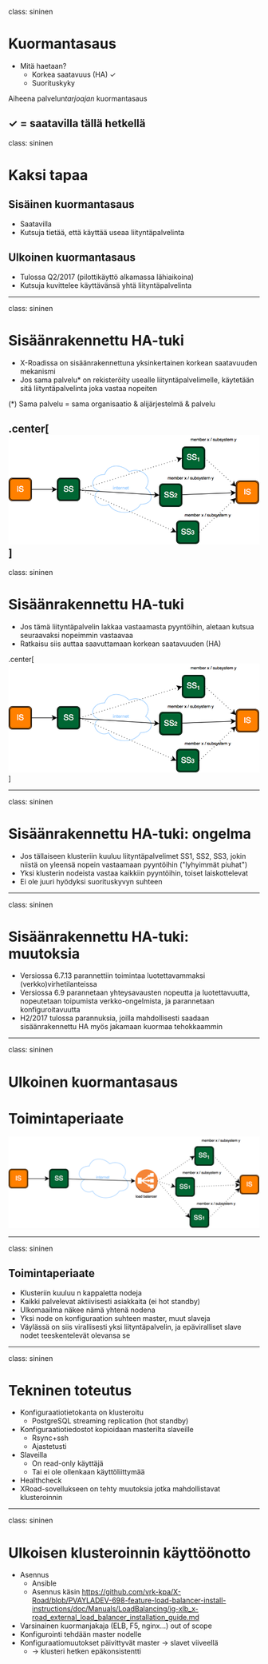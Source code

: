 class: sininen
# Kuormantasaus

* Mitä haetaan?
   * Korkea saatavuus (HA) ✓
   * Suorituskyky 
   
Aiheena palvelun*tarjoajan* kuormantasaus

✓ = saatavilla tällä hetkellä
---
class: sininen
# Kaksi tapaa
## Sisäinen kuormantasaus
* Saatavilla 
* Kutsuja tietää, että käyttää useaa liityntäpalvelinta

## Ulkoinen kuormantasaus
* Tulossa Q2/2017 (pilottikäyttö alkamassa lähiaikoina)
* Kutsuja kuvittelee käyttävänsä yhtä liityntäpalvelinta


---
class: sininen
# Sisäänrakennettu HA-tuki
 
* X-Roadissa on sisäänrakennettuna yksinkertainen korkean saatavuuden mekanismi
* Jos sama palvelu* on rekisteröity usealle liityntäpalvelimelle, käytetään sitä liityntäpalvelinta joka vastaa nopeiten

(*) Sama palvelu = sama organisaatio & alijärjestelmä & palvelu

.center[![small-image](../images/internal-load-balancer.png)]
---
class: sininen
# Sisäänrakennettu HA-tuki
 
* Jos tämä liityntäpalvelin lakkaa vastaamasta pyyntöihin, aletaan kutsua seuraavaksi nopeimmin vastaavaa
* Ratkaisu siis auttaa saavuttamaan korkean saatavuuden (HA)

.center[![small-image](../images/internal-load-balancer.png)]

---
class: sininen
# Sisäänrakennettu HA-tuki: ongelma
 
* Jos tällaiseen klusteriin kuuluu liityntäpalvelimet SS1, SS2, SS3, jokin niistä on 
yleensä nopein vastaamaan pyyntöihin ("lyhyimmät piuhat")
* Yksi klusterin nodeista vastaa kaikkiin pyyntöihin, toiset laiskottelevat
* Ei ole juuri hyödyksi suorituskyvyn suhteen

---

class: sininen
# Sisäänrakennettu HA-tuki: muutoksia
* Versiossa 6.7.13 parannettiin toimintaa luotettavammaksi (verkko)virhetilanteissa
* Versiossa 6.9 parannetaan yhteysavausten nopeutta ja luotettavuutta, nopeutetaan toipumista verkko-ongelmista, ja parannetaan konfiguroitavuutta
* H2/2017 tulossa parannuksia, joilla mahdollisesti saadaan sisäänrakennettu HA myös jakamaan kuormaa tehokkaammin 

---
class: sininen
# Ulkoinen kuormantasaus
# Toimintaperiaate
![image](../images/external-load-balancer.png)

---
class: sininen
## Toimintaperiaate
* Klusteriin kuuluu n kappaletta nodeja
* Kaikki palvelevat aktiivisesti asiakkaita (ei hot standby)
* Ulkomaailma näkee nämä yhtenä nodena
* Yksi node on konfiguraation suhteen master, muut slaveja
* Väylässä on siis virallisesti yksi liityntäpalvelin, ja epäviralliset slave nodet teeskentelevät olevansa se

---
class: sininen
# Tekninen toteutus
* Konfiguraatiotietokanta on klusteroitu
  * PostgreSQL streaming replication (hot standby)
* Konfiguraatiotiedostot kopioidaan masterilta slaveille
  * Rsync+ssh
  * Ajastetusti
* Slaveilla
  * On read-only käyttäjä
  * Tai ei ole ollenkaan käyttöliittymää
* Healthcheck
* XRoad-sovellukseen on tehty muutoksia jotka mahdollistavat klusteroinnin
 
---
class: sininen
# Ulkoisen klusteroinnin käyttöönotto
* Asennus
   * Ansible
   * Asennus käsin https://github.com/vrk-kpa/X-Road/blob/PVAYLADEV-698-feature-load-balancer-install-instructions/doc/Manuals/LoadBalancing/ig-xlb_x-road_external_load_balancer_installation_guide.md
* Varsinainen kuormanjakaja (ELB, F5, nginx...) out of scope
* Konfigurointi tehdään master nodelle
* Konfiguraatiomuutokset päivittyvät master -> slavet viiveellä
   * -> klusteri hetken epäkonsistentti